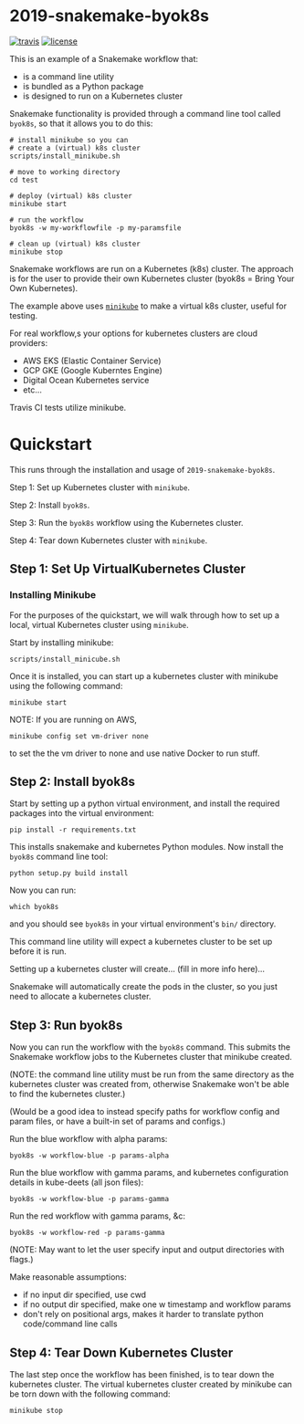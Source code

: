 # 2019-snakemake-byok8s

[![travis](https://img.shields.io/travis/charlesreid1/2019-snakemake-byok8s.svg)](https://travis-ci.org/charlesreid1/2019-snakemake-byok8s.svg)
[![license](https://img.shields.io/github/license/charlesreid1/2019-snakemake-byok8s.svg)](https://github.com/charlesreid1/2019-snakemake-byok8s/blob/master/LICENSE)

This is an example of a Snakemake workflow that:

- is a command line utility
- is bundled as a Python package
- is designed to run on a Kubernetes cluster

Snakemake functionality is provided through
a command line tool called `byok8s`, so that
it allows you to do this:

```
# install minikube so you can 
# create a (virtual) k8s cluster
scripts/install_minikube.sh

# move to working directory
cd test

# deploy (virtual) k8s cluster
minikube start

# run the workflow
byok8s -w my-workflowfile -p my-paramsfile

# clean up (virtual) k8s cluster
minikube stop
```

Snakemake workflows are run on a Kubernetes (k8s)
cluster. The approach is for the user to provide
their own Kubernetes cluster (byok8s = Bring Your
Own Kubernetes).

The example above uses [`minikube`](https://github.com/kubernetes/minikube)
to make a virtual k8s cluster, useful for testing.

For real workflow,s your options for
kubernetes clusters are cloud providers:

- AWS EKS (Elastic Container Service)
- GCP GKE (Google Kuberntes Engine)
- Digital Ocean Kubernetes service
- etc...

Travis CI tests utilize minikube.


# Quickstart

This runs through the installation and usage 
of `2019-snakemake-byok8s`.

Step 1: Set up Kubernetes cluster with `minikube`.

Step 2: Install `byok8s`.

Step 3: Run the `byok8s` workflow using the Kubernetes cluster. 

Step 4: Tear down Kubernetes cluster with `minikube`.


## Step 1: Set Up VirtualKubernetes Cluster 

### Installing Minikube

For the purposes of the quickstart, we will walk
through how to set up a local, virtual Kubernetes
cluster using `minikube`.

Start by installing minikube:

```
scripts/install_minicube.sh
```

Once it is installed, you can start up a kubernetes cluster
with minikube using the following command:

```
minikube start
```

NOTE: If you are running on AWS, 

```
minikube config set vm-driver none
```

to set the the vm driver to none and use native Docker to run stuff.

## Step 2: Install byok8s

Start by setting up a python virtual environment,
and install the required packages into the
virtual environment:

```
pip install -r requirements.txt
```

This installs snakemake and kubernetes Python
modules. Now install the `byok8s` command line
tool:

```
python setup.py build install
```

Now you can run:

```
which byok8s
```

and you should see `byok8s` in your virtual 
environment's `bin/` directory.

This command line utility will expect a kubernetes
cluster to be set up before it is run. 

Setting up a kubernetes cluster will create...
(fill in more info here)...

Snakemake will automatically create the pods
in the cluster, so you just need to allocate
a kubernetes cluster.


## Step 3: Run byok8s

Now you can run the workflow with the `byok8s` command.
This submits the Snakemake workflow jobs to the Kubernetes
cluster that minikube created.

(NOTE: the command line utility must be run
from the same directory as the kubernetes 
cluster was created from, otherwise Snakemake
won't be able to find the kubernetes cluster.)

(Would be a good idea to instead specify paths
for workflow config and param files,
or have a built-in set of params and configs.)

Run the blue workflow with alpha params:

```
byok8s -w workflow-blue -p params-alpha
```

Run the blue workflow with gamma params, and 
kubernetes configuration details in kube-deets
(all json files):

```
byok8s -w workflow-blue -p params-gamma
```

Run the red workflow with gamma params, &c:

```
byok8s -w workflow-red -p params-gamma
```

(NOTE: May want to let the user specify 
input and output directories with flags.)

Make reasonable assumptions:

- if no input dir specified, use cwd
- if no output dir specified, make one w timestamp and workflow params
- don't rely on positional args, makes it harder to translate python code/command line calls


## Step 4: Tear Down Kubernetes Cluster

The last step once the workflow has been finished,
is to tear down the kubernetes cluster. The virtual
kubernetes cluster created by minikube can be torn
down with the following command:

```
minikube stop
```

